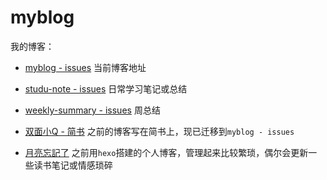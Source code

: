 # myblog

我的博客：

- [myblog - issues](https://github.com/shuangmianxiaoQ/myblog/issues) 当前博客地址

- [studu-note - issues](https://github.com/shuangmianxiaoQ/study-note/issues) 日常学习笔记或总结

- [weekly-summary - issues](https://github.com/shuangmianxiaoQ/weekly-summary/issues) 周总结

- [双面小Q - 简书](https://www.jianshu.com/u/ea2cbcbd535c) 之前的博客写在简书上，现已迁移到`myblog - issues`

- [月亮忘記了](https://shuangmianxiaoq.github.io/) 之前用`hexo`搭建的个人博客，管理起来比较繁琐，偶尔会更新一些读书笔记或情感琐碎
